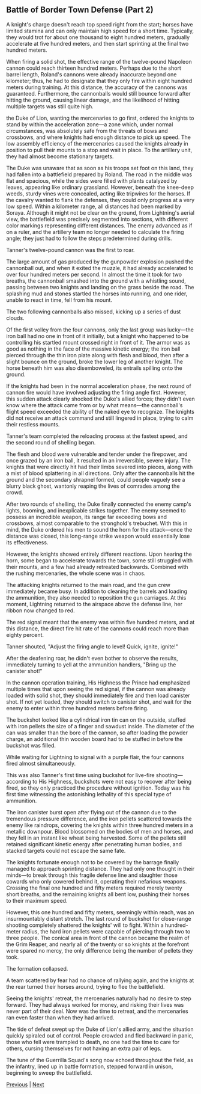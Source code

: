 ## Battle of Border Town Defense (Part 2)
A knight's charge doesn't reach top speed right from the start; horses have limited stamina and can only maintain high speed for a short time. Typically, they would trot for about one thousand to eight hundred meters, gradually accelerate at five hundred meters, and then start sprinting at the final two hundred meters.



When firing a solid shot, the effective range of the twelve-pound Napoleon cannon could reach thirteen hundred meters. Perhaps due to the short barrel length, Roland's cannons were already inaccurate beyond one kilometer; thus, he had to designate that they only fire within eight hundred meters during training. At this distance, the accuracy of the cannons was guaranteed. Furthermore, the cannonballs would still bounce forward after hitting the ground, causing linear damage, and the likelihood of hitting multiple targets was still quite high.



the Duke of Lion, wanting the mercenaries to go first, ordered the knights to stand by within the acceleration zone—a zone which, under normal circumstances, was absolutely safe from the threats of bows and crossbows, and where knights had enough distance to pick up speed. The low assembly efficiency of the mercenaries caused the knights already in position to pull their mounts to a stop and wait in place. To the artillery unit, they had almost become stationary targets.



The Duke was unaware that as soon as his troops set foot on this land, they had fallen into a battlefield prepared by Roland. The road in the middle was flat and spacious, while the sides were filled with plants catalyzed by leaves, appearing like ordinary grassland. However, beneath the knee-deep weeds, sturdy vines were concealed, acting like tripwires for the horses. If the cavalry wanted to flank the defenses, they could only progress at a very low speed. Within a kilometer range, all distances had been marked by Soraya. Although it might not be clear on the ground, from Lightning's aerial view, the battlefield was precisely segmented into sections, with different color markings representing different distances. The enemy advanced as if on a ruler, and the artillery team no longer needed to calculate the firing angle; they just had to follow the steps predetermined during drills.



Tanner's twelve-pound cannon was the first to roar.



The large amount of gas produced by the gunpowder explosion pushed the cannonball out, and when it exited the muzzle, it had already accelerated to over four hundred meters per second. In almost the time it took for two breaths, the cannonball smashed into the ground with a whistling sound, passing between two knights and landing on the grass beside the road. The splashing mud and stones startled the horses into running, and one rider, unable to react in time, fell from his mount.



The two following cannonballs also missed, kicking up a series of dust clouds.



Of the first volley from the four cannons, only the last group was lucky—the iron ball had no one in front of it initially, but a knight who happened to be controlling his startled mount crossed right in front of it. The armor was as good as nothing in the face of the massive kinetic energy; the iron ball pierced through the thin iron plate along with flesh and blood, then after a slight bounce on the ground, broke the lower leg of another knight. The horse beneath him was also disemboweled, its entrails spilling onto the ground.



If the knights had been in the normal acceleration phase, the next round of cannon fire would have involved adjusting the firing angle first. However, this sudden attack clearly shocked the Duke's allied forces; they didn't even know where the attack came from or by what means—the cannonball's flight speed exceeded the ability of the naked eye to recognize. The knights did not receive an attack command and still lingered in place, trying to calm their restless mounts.



Tanner's team completed the reloading process at the fastest speed, and the second round of shelling began.

The flesh and blood were vulnerable and tender under the firepower, and once grazed by an iron ball, it resulted in an irreversible, severe injury. The knights that were directly hit had their limbs severed into pieces, along with a mist of blood splattering in all directions. Only after the cannonballs hit the ground and the secondary shrapnel formed, could people vaguely see a blurry black ghost, wantonly reaping the lives of comrades among the crowd.

After two rounds of shelling, the Duke finally connected the enemy camp's lights, booming, and inexplicable strikes together. The enemy seemed to possess an incredible weapon, its range far exceeding bows and crossbows, almost comparable to the stronghold's trebuchet. With this in mind, the Duke ordered his men to sound the horn for the attack—once the distance was closed, this long-range strike weapon would essentially lose its effectiveness.

However, the knights showed entirely different reactions. Upon hearing the horn, some began to accelerate towards the town, some still struggled with their mounts, and a few had already retreated backwards. Combined with the rushing mercenaries, the whole scene was in chaos.

The attacking knights returned to the main road, and the gun crew immediately became busy. In addition to cleaning the barrels and loading the ammunition, they also needed to reposition the gun carriages. At this moment, Lightning returned to the airspace above the defense line, her ribbon now changed to red.

The red signal meant that the enemy was within five hundred meters, and at this distance, the direct fire hit rate of the cannons could reach more than eighty percent.

Tanner shouted, "Adjust the firing angle to level! Quick, ignite, ignite!"

After the deafening roar, he didn't even bother to observe the results, immediately turning to yell at the ammunition handlers, "Bring up the canister shot!"

In the cannon operation training, His Highness the Prince had emphasized multiple times that upon seeing the red signal, if the cannon was already loaded with solid shot, they should immediately fire and then load canister shot. If not yet loaded, they should switch to canister shot, and wait for the enemy to enter within three hundred meters before firing.



The buckshot looked like a cylindrical iron tin can on the outside, stuffed with iron pellets the size of a finger and sawdust inside. The diameter of the can was smaller than the bore of the cannon, so after loading the powder charge, an additional thin wooden board had to be stuffed in before the buckshot was filled.



While waiting for Lightning to signal with a purple flair, the four cannons fired almost simultaneously. 



This was also Tanner's first time using buckshot for live-fire shooting—according to His Highness, buckshots were not easy to recover after being fired, so they only practiced the procedure without ignition. Today was his first time witnessing the astonishing lethality of this special type of ammunition. 



The iron canister burst open after flying out of the cannon due to the tremendous pressure difference, and the iron pellets scattered towards the enemy like raindrops, covering the knights within three hundred meters in a metallic downpour. Blood blossomed on the bodies of men and horses, and they fell in an instant like wheat being harvested. Some of the pellets still retained significant kinetic energy after penetrating human bodies, and stacked targets could not escape the same fate. 



The knights fortunate enough not to be covered by the barrage finally managed to approach sprinting distance. They had only one thought in their minds—to break through this fragile defense line and slaughter those cowards who only cowered behind it, operating their nefarious weapons. Crossing the final one hundred and fifty meters required merely twenty short breaths, and the remaining knights all bent low, pushing their horses to their maximum speed.



However, this one hundred and fifty meters, seemingly within reach, was an insurmountably distant stretch. The last round of buckshot for close-range shooting completely shattered the knights' will to fight. Within a hundred-meter radius, the hard iron pellets were capable of piercing through two to three people. The conical area in front of the cannon became the realm of the Grim Reaper, and nearly all of the twenty or so knights at the forefront were spared no mercy, the only difference being the number of pellets they took.



The formation collapsed. 



A team scattered by fear had no chance of rallying again, and the knights at the rear turned their horses around, trying to flee the battlefield.



Seeing the knights' retreat, the mercenaries naturally had no desire to step forward. They had always worked for money, and risking their lives was never part of their deal. Now was the time to retreat, and the mercenaries ran even faster than when they had arrived.



The tide of defeat swept up the Duke of Lion's allied army, and the situation quickly spiraled out of control. People crowded and fled backward in panic, those who fell were trampled to death, no one had the time to care for others, cursing themselves for not having an extra pair of legs.



The tune of the Guerrilla Squad's song now echoed throughout the field, as the infantry, lined up in battle formation, stepped forward in unison, beginning to sweep the battlefield.





[Previous](CH0115.md) | [Next](CH0117.md)
